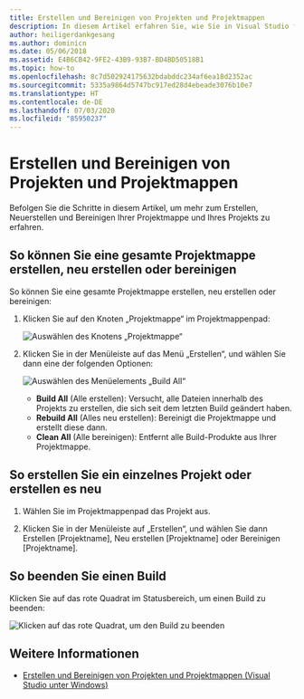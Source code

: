 ```yaml
---
title: Erstellen und Bereinigen von Projekten und Projektmappen
description: In diesem Artikel erfahren Sie, wie Sie in Visual Studio für Mac ein Projekt erstellen.
author: heiligerdankgesang
ms.author: dominicn
ms.date: 05/06/2018
ms.assetid: E4B6CB42-9FE2-43B9-93B7-BD4BD50518B1
ms.topic: how-to
ms.openlocfilehash: 8c7d502924175632bdabddc234af6ea18d2352ac
ms.sourcegitcommit: 5335a9864d5747bc917ed28d4ebeade3076b10e7
ms.translationtype: HT
ms.contentlocale: de-DE
ms.lasthandoff: 07/03/2020
ms.locfileid: "85950237"
---
```

# <a name="building-and-cleaning-projects-and-solutions"></a>Erstellen und Bereinigen von Projekten und Projektmappen

Befolgen Sie die Schritte in diesem Artikel, um mehr zum Erstellen, Neuerstellen und Bereinigen Ihrer Projektmappe und Ihres Projekts zu erfahren.

## <a name="to-build-rebuild-or-clean-an-entire-solution"></a>So können Sie eine gesamte Projektmappe erstellen, neu erstellen oder bereinigen

So können Sie eine gesamte Projektmappe erstellen, neu erstellen oder bereinigen:

1. Klicken Sie auf den Knoten „Projektmappe“ im Projektmappenpad:

    ![Auswählen des Knotens „Projektmappe“](media/compiling-and-building-image1.png)

2. Klicken Sie in der Menüleiste auf das Menü „Erstellen“, und wählen Sie dann eine der folgenden Optionen:

    ![Auswählen des Menüelements „Build All“](media/compiling-and-building-image2.png)

    * **Build All** (Alle erstellen): Versucht, alle Dateien innerhalb des Projekts zu erstellen, die sich seit dem letzten Build geändert haben.
    * **Rebuild All** (Alles neu erstellen): Bereinigt die Projektmappe und erstellt diese dann.
    * **Clean All** (Alle bereinigen): Entfernt alle Build-Produkte aus Ihrer Projektmappe.

## <a name="to-build-or-rebuild-a-single-project"></a>So erstellen Sie ein einzelnes Projekt oder erstellen es neu

1. Wählen Sie im Projektmappenpad das Projekt aus.

2. Klicken Sie in der Menüleiste auf „Erstellen“, und wählen Sie dann Erstellen [Projektname], Neu erstellen [Projektname] oder Bereinigen [Projektname].

## <a name="to-stop-a-build"></a>So beenden Sie einen Build

Klicken Sie auf das rote Quadrat im Statusbereich, um einen Build zu beenden:

![Klicken auf das rote Quadrat, um den Build zu beenden](media/compiling-and-building-image3.png)

## <a name="see-also"></a>Weitere Informationen

- [Erstellen und Bereinigen von Projekten und Projektmappen (Visual Studio unter Windows)](/visualstudio/ide/building-and-cleaning-projects-and-solutions-in-visual-studio)